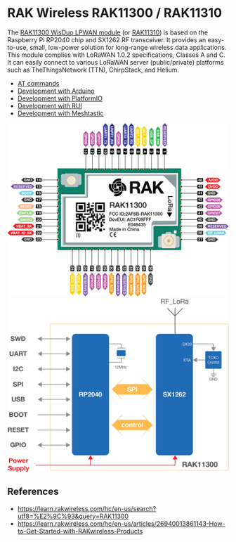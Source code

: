 # RAK Wireless RAK11300 / RAK11310

The [RAK11300 WisDuo LPWAN module](https://docs.rakwireless.com/product-categories/wisduo/rak11300-module/overview/) (or [RAK11310](https://docs.rakwireless.com/product-categories/wisblock/rak11310/quickstart/)) is based on the Raspberry Pi RP2040 chip and SX1262 RF transceiver. It provides an easy-to-use, small, low-power solution for long-range wireless data applications. This module complies with LoRaWAN 1.0.2 specifications, Classes A and C. It can easily connect to various LoRaWAN server (public/private) platforms such as TheThingsNetwork (TTN), ChirpStack, and Helium.

* [AT commands](https://docs.rakwireless.com/product-categories/wisduo/rak11300-module/at-command-manual/)
* [Development with Arduino](arduino)
* [Development with PlatformIO]([arduino](https://learn.rakwireless.com/hc/en-us/articles/26687276346775-How-To-Perform-Installation-of-Board-Support-Package-in-PlatformIO?_gl=1*1pebxns*_gcl_au*MTI3NzM5Mzc5My4xNzUyOTk0MDMx))
* [Development with RUI](rui)
* [Development with Meshtastic](meshtastic)


![](images/rak11300_pin.png)
![](images/block-diagram.png)


## References
* https://learn.rakwireless.com/hc/en-us/search?utf8=%E2%9C%93&query=RAK11300
* https://learn.rakwireless.com/hc/en-us/articles/26940013861143-How-to-Get-Started-with-RAKwireless-Products
